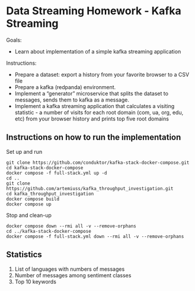 # Data Streaming Homework - Kafka Streaming

Goals:
- Learn about implementation of a simple kafka streaming application

Instructions:
- Prepare a dataset: export a history from your favorite browser to a CSV file
- Prepare a kafka (redpanda) environment. 
- Implement a “generator” microservice that splits the dataset to messages, sends them to kafka as a message. 
- Implement a kafka streaming application that calculates a visiting statistic - a number of visits for each root domain (com, ua, org, edu, etc) from your browser history and prints top five root domains

## Instructions on how to run the implementation

Set up and run
```
git clone https://github.com/conduktor/kafka-stack-docker-compose.git
cd kafka-stack-docker-compose
docker compose -f full-stack.yml up -d
cd ..
git clone https://github.com/artemiuss/kafka_throughput_investigation.git
cd kafka_throughput_investigation
docker compose build
docker compose up
```

Stop and clean-up
```
docker compose down --rmi all -v --remove-orphans
cd ../kafka-stack-docker-compose
docker compose -f full-stack.yml down --rmi all -v --remove-orphans
```

## Statistics

1. List of languages with numbers of messages
2. Number of messages among sentiment classes 
3. Top 10 keywords